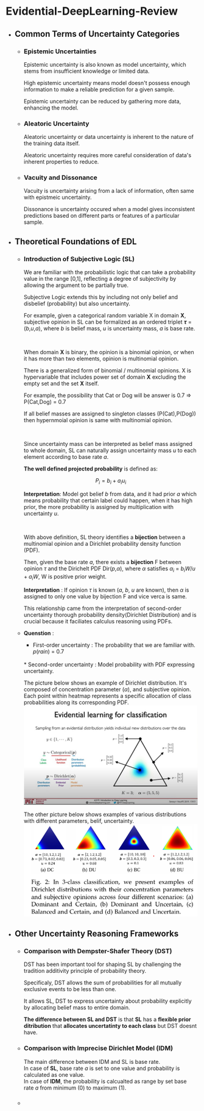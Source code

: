 # Evidential-DeepLearning-Review



 * ## Common Terms of Uncertainty Categories

    * ### Epistemic Uncertainties

        Epistemic uncertainty is also known as model uncertainty, which stems from insufficient knowledge or limited data.

        High epistemic uncertainty means model doesn't possess enough information to make a reliable prediction for a given sample.

        Epistemic uncertainty can be reduced by gathering more data, enhancing the model.

    * ### Aleatoric Uncertainty

        Aleatoric uncertainty or data uncertainty is inherent to the nature of the training data itself.

        Aleatoric uncertainty requires more careful consideration of data's inherent properties to reduce.

    * ### Vacuity and Dissonance

        Vacuity is uncertainty arising from a lack of information, often same with epistmeic uncertainty.
    
        Dissonance is uncertainty occured when a model gives inconsistent predictions based on different parts or features of a particular sample.

* ## Theoretical Foundations of EDL
    * ###  Introduction of Subjective Logic (SL)  
        
        We are familiar with the probabilistic logic that can take a probability value in the range [0,1], reflecting a degree of subjectivity by allowing the argument to be partially true.

        Subjective Logic extends this by including not only belief and disbelief (probability) but also uncertainty.

        For example, given a categorical random variable X in domain **X**, subjective opinion in SL can be formalized as an ordered triplet **$\tau$** = (*b*,*u*,*a*), where *b* is belief mass, *u* is uncertainty mass, *a* is base rate.

        <br>

        When domain **X** is binary, the opinion is a binomial opinion, or when it has more than two elements, opinion is multinomial opinion.

        There is a generalized form of binomial / multinomial opinions. X is hypervariable that includes power set of domain **X** excluding the empty set and the set **X** itself.
        
        For example, the possibility that Cat or Dog will be answer is 0.7 => P(Cat,Dog) = 0.7

        If all belief masses are assigned to singleton classes (P(Cat),P(Dog)) then hypernmoial opinion is same with multinomial opinion.

        <br>  

        Since uncertainty mass can be interpreted as belief mass assigned to whole domain, SL can naturally assign uncertainty mass *u* to each element according to base rate *a*.

        **The well defined projected probability** is defined as:

        $$P_i = b_i + a_iu_i$$

        **Interpretation**: Model got belief *b* from data, and it had prior *a* which means probability that certain label could happen, when it has high prior, the more probability is assigned by multiplication with uncertainty *u*.
        
        <br>

        With above definition, SL theory identifies a **bijection** between a multinomial opinion and a Dirichlet probability density function (PDF).

        Then, given the base rate *a*, there exists a **bijection** F between opinion $\tau$ and the Dirichelt PDF Dir(*p*,$\alpha$), where $\alpha$ satisfies $\alpha_i$ = $b_iW/u + a_iW$, W is positive prior weight.         
        
        **Interpretation** : If opinion $\tau$ is known (*a*, *b*, *u* are known), then $\alpha$ is assigned to only one value by bijection F and vice verca is same.

        This relationship came from the interpretation of second-order uncertainty thorough probability density(Dirichlet Distribution) and is crucial because it faciliates calculus reasoning using PDFs.   
    *   **Quenstion** :    
        * First-order uncertainty : The probability that we are familiar with. $p(rain)$ = 0.7 
        <br>
        * Second-order uncertainty : Model probability with PDF expressing uncertainty. 

        
        
        The picture below shows an example of Dirichlet distribution. It's composed of concentration parameter ($\alpha$), and subjective opinion. Each point within heatmap represents a specific allocation of class probabilities along its corresponding PDF.
        ![Heatmap explanation](image1.jpg)
        <br>

        The other picture below shows examples of various distributions with different parameters, belif, uncertainty.
        ![Heatmap Examples](image2.png)

* ## Other Uncertainty Reasoning Frameworks

    * ### Comparison with Dempster-Shafer Theory (DST)
        
        DST has been important tool for shaping SL by challenging the tradition additivity principle of probability theory.
        
        Specificaly, DST allows the sum of probabilities for all mutually exclusive events to be less than one. 
        
        It allows SL, DST to express uncertainty about probability explicitly by allocating belief mass to entire domain.

        **The difference between SL and DST** is that **SL** has  a **flexible prior ditribution** that **allocates uncertatinty to each class** but DST doesnt have.
    
    * ### Comparison with Imprecise Dirichlet Model (IDM)

        The main difference between IDM and SL is base rate. 
        <br>In case of **SL**, base rate *a* is set to one value and probability is calculated as one value. 
        <br>In case of **IDM**, the probability is calcualted as range by set base rate *a* from minimum (0) to maximum (1).

    * ###    

    






